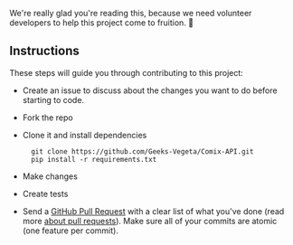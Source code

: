 We're really glad you're reading this, because we need volunteer developers to help this project come to fruition. 👏

## Instructions

These steps will guide you through contributing to this project:

- Create an issue to discuss about the changes you want to do before starting to code.
- Fork the repo
- Clone it and install dependencies

		git clone https://github.com/Geeks-Vegeta/Comix-API.git
        pip install -r requirements.txt

- Make changes
- Create tests
- Send a [GitHub Pull Request](https://github.com/Geeks-Vegeta/Comix-API/compare) with a clear list of what you've done (read more [about pull requests](https://help.github.com/articles/about-pull-requests/)). Make sure all of your commits are atomic (one feature per commit).